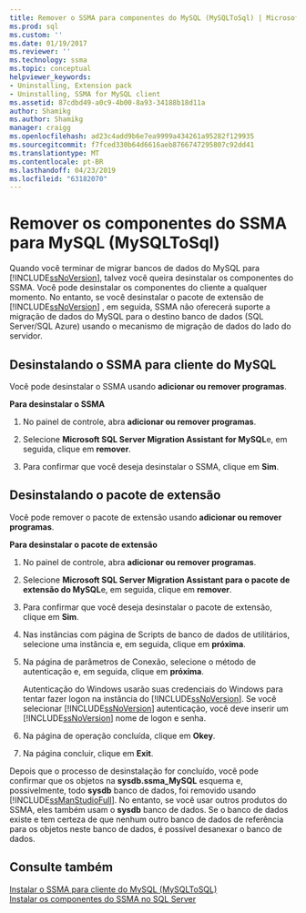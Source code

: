 ```yaml
---
title: Remover o SSMA para componentes do MySQL (MySQLToSql) | Microsoft Docs
ms.prod: sql
ms.custom: ''
ms.date: 01/19/2017
ms.reviewer: ''
ms.technology: ssma
ms.topic: conceptual
helpviewer_keywords:
- Uninstalling, Extension pack
- Uninstalling, SSMA for MySQL client
ms.assetid: 87cdbd49-a0c9-4b00-8a93-34188b18d11a
author: Shamikg
ms.author: Shamikg
manager: craigg
ms.openlocfilehash: ad23c4add9b6e7ea9999a434261a95282f129935
ms.sourcegitcommit: f7fced330b64d6616aeb8766747295807c92dd41
ms.translationtype: MT
ms.contentlocale: pt-BR
ms.lasthandoff: 04/23/2019
ms.locfileid: "63182070"
---
```

# <a name="removing-the-ssma-for-mysql-components-mysqltosql"></a>Remover os componentes do SSMA para MySQL (MySQLToSql)
Quando você terminar de migrar bancos de dados do MySQL para [!INCLUDE[ssNoVersion](../../includes/ssnoversion-md.md)], talvez você queira desinstalar os componentes do SSMA. Você pode desinstalar os componentes do cliente a qualquer momento. No entanto, se você desinstalar o pacote de extensão de [!INCLUDE[ssNoVersion](../../includes/ssnoversion-md.md)] , em seguida, SSMA não oferecerá suporte a migração de dados do MySQL para o destino banco de dados (SQL Server/SQL Azure) usando o mecanismo de migração de dados do lado do servidor.  
  
## <a name="uninstalling-the-ssma-for-mysql-client"></a>Desinstalando o SSMA para cliente do MySQL  
Você pode desinstalar o SSMA usando **adicionar ou remover programas**.  
  
**Para desinstalar o SSMA**  
  
1.  No painel de controle, abra **adicionar ou remover programas**.  
  
2.  Selecione **Microsoft SQL Server Migration Assistant for MySQL**e, em seguida, clique em **remover**.  
  
3.  Para confirmar que você deseja desinstalar o SSMA, clique em **Sim**.  
  
## <a name="uninstalling-the-extension-pack"></a>Desinstalando o pacote de extensão  
Você pode remover o pacote de extensão usando **adicionar ou remover programas**.  
  
**Para desinstalar o pacote de extensão**  
  
1.  No painel de controle, abra **adicionar ou remover programas**.  
  
2.  Selecione **Microsoft SQL Server Migration Assistant para o pacote de extensão do MySQL**e, em seguida, clique em **remover**.  
  
3.  Para confirmar que você deseja desinstalar o pacote de extensão, clique em **Sim**.  
  
4.  Nas instâncias com página de Scripts de banco de dados de utilitários, selecione uma instância e, em seguida, clique em **próxima**.  
  
5.  Na página de parâmetros de Conexão, selecione o método de autenticação e, em seguida, clique em **próxima**.  
  
    Autenticação do Windows usarão suas credenciais do Windows para tentar fazer logon na instância do [!INCLUDE[ssNoVersion](../../includes/ssnoversion-md.md)]. Se você selecionar [!INCLUDE[ssNoVersion](../../includes/ssnoversion-md.md)] autenticação, você deve inserir um [!INCLUDE[ssNoVersion](../../includes/ssnoversion-md.md)] nome de logon e senha.  
  
6.  Na página de operação concluída, clique em **Okey**.  
  
7.  Na página concluir, clique em **Exit**.  
  
Depois que o processo de desinstalação for concluído, você pode confirmar que os objetos na **sysdb.ssma_MySQL** esquema e, possivelmente, todo **sysdb** banco de dados, foi removido usando [!INCLUDE[ssManStudioFull](../../includes/ssmanstudiofull-md.md)]. No entanto, se você usar outros produtos do SSMA, eles também usam o **sysdb** banco de dados. Se o banco de dados existe e tem certeza de que nenhum outro banco de dados de referência para os objetos neste banco de dados, é possível desanexar o banco de dados.  
  
## <a name="see-also"></a>Consulte também  
[Instalar o SSMA para cliente do MySQL &#40;MySQLToSQL&#41;](../../ssma/mysql/installing-ssma-for-mysql-client-mysqltosql.md)  
[Instalar os componentes do SSMA no SQL Server](installing-ssma-components-on-sql-server-mysqltosql.md)  
  
